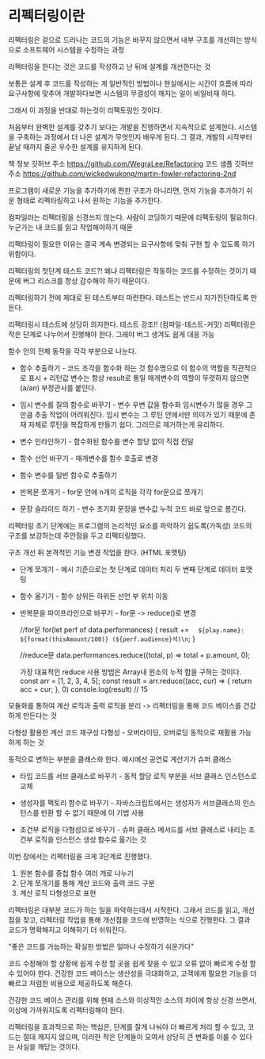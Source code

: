 # 리펙터링이란
리펙터링은 겉으로 드러나는 코드의 기능은 바꾸지 않으면서 내부 구조를 개선하는 방식으로 
소프트웨어 시스템을 수정하는 과정

리펙터링을 한다는 것은 코드를 작성하고 난 뒤에 설계를 개선한다는 것

보통은 설계 후 코드를 작성하는 게 일반적인 방법이나
현실에서는 시간이 흐름에 따라 요구사항에 맞추어 개발하다보면 시스템의 무결성이 
깨지는 일이 비일비재 하다.

그래서 이 과정을 반대로 하는것이 리팩토링인 것이다.

처음부터 완벽한 설계를 갖추기 보다는 개발을 진행하면서 지속적으로 설계한다.
시스템을 구축하는 과정에서 더 나은 설계가 무엇인지 배우게 된다.
그 결과, 개발의 시작부터 끝날 때까지 줄곧 우수한 설계를 유지하게 된다.

책 정보 깃허브 주소
https://github.com/WegraLee/Refactoring
코드 샘플 깃허브 주소
https://github.com/wickedwukong/martin-fowler-refactoring-2nd

프로그램이 새로운 기능을 추가하기에 편한 구조가 아니라면, 먼저 기능을 추가하기 쉬운 형태로 
리펙타링하고 나서 원하는 기능을 추가한다.

컴파일러는 리펙터링을 신경쓰지 않는다. 
사람이 코딩하기 때문에 리펙토링이 필요하다. 누군가는 내 코드를 읽고 작업해야하기 때문

리팩타링이 필요한 이유는 결국 계속 변경되는 요구사항에 맞춰 구현 할 수 있도록 하기 위함이다.

리펙터링의 첫단계 테스트 코드?!
왜냐 리팩터링은 작동하는 코드를 수정하는 것이기 때문에 버그 리스크를 항상 감수해야 하기 때문이다.

리펙터링하기 전에 제대로 된 테스트부터 마련한다. 테스트는 반드시 자가진단하도록 만든다.

리펙터링시 테스트에 상당히 의지한다. 테스트 강조!! (컴파일-테스트-커밋)
리펙터링은 작은 단계로 나누어서 진행해야 한다. 그래야 버그 생겨도 쉽게 대응 가능


함수 안의 전체 동작을 각각 부분으로 나눈다.

- 함수 추출하기 - 코드 조각을 함수화 하는 것
  함수명으로 이 함수의 역할을 직관적으로 표시 + 리턴값 변수는 항상 result로 통일
  매개변수의 역할이 뚜렷하지 않으면 (a/an) 부정관사를 붙인다.

- 임시 변수를 질의 함수로 바꾸기 - 변수 우변 값을 함수화
  임시변수가 많을 경우 그만큼 추출 작업이 어려워진다. 임시 변수는 그 루틴 안에서만
  의미가 있기 때문에 존재 자체로 루틴을 복잡하게 만들기 쉽다. 그러므로 제거하는게 유리하다.

- 변수 인라인하기 - 함수화된 함수를 변수 할당 없이 직접 전달

- 함수 선언 바꾸기 - 매개변수를 함수 호출로 변경

- 함수 변수를 일반 함수로 추출하기 

- 반복문 쪼개기 - for문 안에 n개의 로직을 각각 for문으로 쪼개기

- 문장 슬라이드 하기 - 변수 초기화 문장을 변수값 누적 코드 바로 앞으로 롬긴다.

리펙터링 초기 단계에는 프로그램의 논리적인 요소를 파악하기 쉽도록(가독성) 코드의 구조를
보강하는데 주안점을 두고 리펙터링했다.

구조 개선 뒤 본격적인 기능 변경 작업을 한다. (HTML 포맷팅)

- 단계 쪼개기 - 예시 기준으로는 첫 단계로 데이터 처리 두 번째 단계로 데이터 포맷팅

- 함수 옮기기 - 함수 상위든 하위든 선언 부 위치 이동

- 반복문을 파이프라인으로 바꾸기 - for문 -> reduce()로 변경
  
  //for문
  for(let perf of data.performances) {
    result += `  ${play.name}: ${format(thisAmount/100)} (${perf.audience}석)\n`;
  }

  //reduce문
  data.performances.reduce((total, p) => total + p.amount, 0);

  가장 대표적인 reduce 사용 방법은 Array내 원소의 누적 합을 구하는 것이다.
    const arr = [1, 2, 3, 4, 5];
    const result = arr.reduce((acc, cur) => {
    return acc + cur;
    }, 0)
    console.log(result) // 15

모듈화를 통하여 계산 로직과 출력 로직을 분리 -> 리펙터링을 통해 코드 베이스를 건강하게 만든다는 것

다형성 활용한 계산 코드 재구성
다형성 - 오버라이딩, 오버로딩 동적으로 재활용 가능하게 하는 것

동적으로 변하는 부분을 클래스화 한다. 예시에선 공연료 계산기가 슈퍼 클래스

- 타입 코드를 서브 클래스로 바꾸기 - 동적 할당 로직 부분을 서브 클래스 인스턴스로 교체 

- 생성자를 팩토리 함수로 바꾸기 - 자바스크립트에서는 생성자가 서브클래스의 인스턴스를 반환 할 수 없기 때문에 이 기법 사용

- 조건부 로직을 다형성으로 바꾸기 - 슈퍼 클래스 메서드를 서브 클래스로 내리는 
  조건부 로직을 인스턴스 생성 함수로 옮기는 것

이번 장에서는 리펙터링을 크게 3단계로 진행했다. 
1. 원본 함수를 중첩 함수 여러 개로 나누기
2. 단계 쪼개기를 통해 계산 코드와 출력 코드 구분
3. 계산 로직 다형성으로 표현

리펙터링은 대부분 코드가 하는 일을 파악하는데서 시작한다. 그래서 코드를 읽고, 개선점을 찾고, 리펙터링 작업을 통해
개선점을 코드에 반영하는 식으로 진행한다. 그 결과 코드가 명확해지고 이해하기 더 쉬워진다. 

"좋은 코드를 가늠하는 확실한 방법은 얼마나 수정하기 쉬운가다"

코드 수정해야 할 상황에 쉽게 수정 할 곳을 쉽게 찾을 수 있고 오류 없이 빠르게 수정 할 수 있어야 한다.
건강한 코드 베이스는 생산성을 극대화하고, 고객에게 필요한 기능을 더 빠르고 저렴한 비용으로 제공하도록 해준다.

건강한 코드 베이스 관리를 위해 현재 소스와 이상적인 소스의 차이에 항상 신경 쓰면서, 이상에 가까워지도록 리펙터링해야 한다.

리펙터링을 효과적으로 하는 핵심은, 단계를 잘게 나눠야 더 빠르게 처리 할 수 있고, 코드는 절대 깨지지 않으며, 이러한 작은
단계들이 모여서 상당히 큰 변화를 이룰 수 있다는 사실을 깨닫는 것이다. 